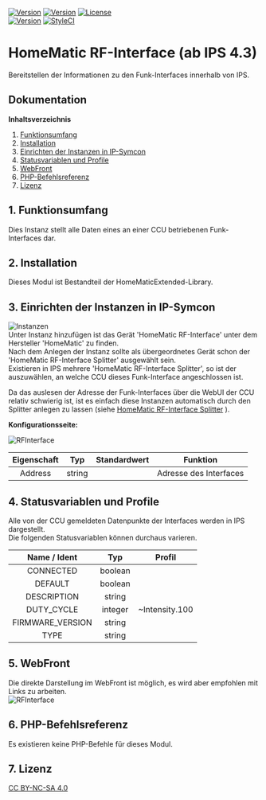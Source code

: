 [![Version](https://img.shields.io/badge/Symcon-PHPModul-red.svg)](https://www.symcon.de/service/dokumentation/entwicklerbereich/sdk-tools/sdk-php/)
[![Version](https://img.shields.io/badge/Modul%20Version-2.60-blue.svg)]()
[![License](https://img.shields.io/badge/License-CC%20BY--NC--SA%204.0-green.svg)](https://creativecommons.org/licenses/by-nc-sa/4.0/)  
[![Version](https://img.shields.io/badge/Symcon%20Version-5.0%20%3E-green.svg)](https://www.symcon.de/forum/threads/30857-IP-Symcon-5-0-%28Stable%29-Changelog)
[![StyleCI](https://styleci.io/repos/34275278/shield?style=flat)](https://styleci.io/repos/34275278)  

# HomeMatic RF-Interface (ab IPS 4.3)  
   Bereitstellen der Informationen zu den Funk-Interfaces innerhalb von IPS.

## Dokumentation

**Inhaltsverzeichnis**

1. [Funktionsumfang](#1-funktionsumfang) 
2. [Installation](#2-installation)
3. [Einrichten der Instanzen in IP-Symcon](#3-einrichten-der-instanzen-in-ip-symcon)  
4. [Statusvariablen und Profile](#4-statusvariablen-und-profile)  
5. [WebFront](#5-webfront) 
6. [PHP-Befehlsreferenz](#6-php-befehlsreferenz)   
7. [Lizenz](#7-lizenz)

## 1. Funktionsumfang

   Dies Instanz stellt alle Daten eines an einer CCU betriebenen Funk-Interfaces dar.  

## 2. Installation

Dieses Modul ist Bestandteil der HomeMaticExtended-Library.  


## 3. Einrichten der Instanzen in IP-Symcon


![Instanzen](../docs/HMExtendedInstanzen.png)  
   Unter Instanz hinzufügen ist das Gerät 'HomeMatic RF-Interface' unter dem Hersteller 'HomeMatic' zu finden.  
   Nach dem Anlegen der Instanz sollte als übergeordnetes Gerät schon der 'HomeMatic RF-Interface Splitter' ausgewählt sein.  
   Existieren in IPS mehrere 'HomeMatic RF-Interface Splitter', so ist der auszuwählen, an welche CCU dieses Funk-Interface angeschlossen ist.  

   Da das auslesen der Adresse der Funk-Interfaces über die WebUI der CCU relativ schwierig ist, ist es einfach diese Instanzen automatisch durch den Splitter anlegen zu lassen (siehe [HomeMatic RF-Interface Splitter](../RFInterfaceSplitter/) ).  


**Konfigurationsseite:**  

![RFInterface](../docs/RFInterface.png)  

| Eigenschaft     | Typ     | Standardwert | Funktion                                      |
| :-------------: | :-----: | :----------: | :-------------------------------------------: |
| Address         | string  |              | Adresse des Interfaces                        |


## 4. Statusvariablen und Profile  

   Alle von der CCU gemeldeten Datenpunkte der Interfaces werden in IPS dargestellt.  
   Die folgenden Statusvariablen können durchaus varieren.  

| Name  /  Ident   | Typ     | Profil         |
| :--------------: | :-----: | :------------: |
| CONNECTED        | boolean |                |
| DEFAULT          | boolean |                |
| DESCRIPTION      | string  |                |
| DUTY_CYCLE       | integer | ~Intensity.100 |
| FIRMWARE_VERSION | string  |                |
| TYPE             | string  |                |

## 5. WebFront  

Die direkte Darstellung im WebFront ist möglich, es wird aber empfohlen mit Links zu arbeiten.  
![RFInterface](../docs/RFInterface_WF.png)  


## 6. PHP-Befehlsreferenz

   Es existieren keine PHP-Befehle für dieses Modul.  

## 7. Lizenz

  [CC BY-NC-SA 4.0](https://creativecommons.org/licenses/by-nc-sa/4.0/)  
